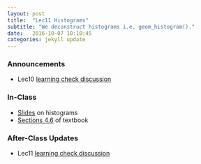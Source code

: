 ```yaml
---
layout: post
title:  "Lec11 Histograms"
subtitle: "We deconstruct histograms i.e. geom_histogram()."
date:   2016-10-07 10:10:45
categories: jekyll update
---
```




### Announcements

* Lec10 <a href = "{{ site.baseurl }}/assets/LC/boxplots.html" target = "_blank">learning check discussion</a>


### In-Class

* <a href = "{{ site.baseurl }}/assets/2-Data/histograms.html" target = "_blank">Slides</a> on histograms
* <a href = "https://rudeboybert.github.io/IntroStatDataSciences/4-viz.html#histograms" target = "_blank">Sections 4.6</a> of textbook


### After-Class Updates

* Lec11 <a href = "{{ site.baseurl }}/assets/LC/histograms.html" target = "_blank">learning check discussion</a>
